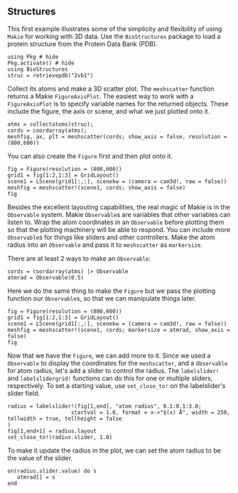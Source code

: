 ## Structures

This first example illustrates some of the simplicity and flexibility of using `Makie` for working with 3D 
data. Use the `BioStructures` package to load a protein structure from the Protein Data Bank (PDB).

````@example usage
using Pkg # hide
Pkg.activate() # hide
using BioStructures
struc = retrievepdb("2vb1")
````

Collect its atoms and make a 3D scatter plot. The `meshscatter` function returns a Makie `FigureAxisPlot`. 
The easiest way to work with a `FigureAxisPlot` is to specify variable names for the returned objects. 
These include the figure, the axis or scene, and what we just plotted onto it.

````@example usage
atms = collectatoms(struc);
cords = coordarray(atms);
meshfig, ax, plt = meshscatter(cords; show_axis = false, resolution = (800,600))
````

You can also create the `Figure` first and then plot onto it.

````@example usage
fig = Figure(resolution = (800,600))
grid1 = fig[1:2,1:3] = GridLayout()
scene1 = LScene(grid1[:,:], scenekw = (camera = cam3d!, raw = false))
meshfig = meshscatter!(scene1, cords; show_axis = false)
fig
````

Besides the excellent layouting capabilities, the real magic of Makie is in the `Observable` system. 
Makie `Observable`s are variables that other variables can listen to. Wrap the atom coordinates in 
an `Observable` before plotting them so that the plotting machinery will be able to respond. You can 
include more `Observable`s for things like sliders and other controllers. Make the atom radius into an 
`Observable` and pass it to `meshscatter` as `markersize`.

There are at least 2 ways to make an `Observable`:

````@example usage
cords = coordarray(atms) |> Observable
atmrad = Observable(0.5)
````

Here we do the same thing to make the `Figure` but we pass the plotting function our `Observable`s, so 
that we can manipulate things later.

````@example usage
fig = Figure(resolution = (800,600))
grid1 = fig[1:2,1:3] = GridLayout()
scene1 = LScene(grid1[:,:], scenekw = (camera = cam3d!, raw = false))
meshfig = meshscatter!(scene1, cords; markersize = atmrad, show_axis = false)
fig
````

Now that we have the `Figure`, we can add more to it. Since we used a `Observable` to display the coordinates 
for the `meshscatter`, and a `Observable` for atom radius, let's add a slider to control the radius. The 
`labelslider!` and `labelslidergrid!` functions can do this for one or multiple sliders, respectively. To set 
a starting value, use `set_close_to!` on the labelslider's slider field.

````@example usage
radius = labelslider!(fig[1,end], "atom radius", 0.1:0.1:3.0;
                    startval = 1.0, format = x->"$(x) Å", width = 250, tellwidth = true, tellheight = false
)
fig[1,end+1] = radius.layout
set_close_to!(radius.slider, 1.0)
````

To make it update the radius in the plot, we can set the atom radius to be the value of the slider.

````@example usage
on(radius.slider.value) do s
   atmrad[] = s
end
````
